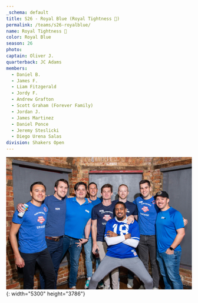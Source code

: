 ```yaml
---
_schema: default
title: S26 - Royal Blue (Royal Tightness 💙)
permalink: /teams/s26-royalblue/
name: Royal Tightness 💙
color: Royal Blue
season: 26
photo:
captain: Oliver J.
quarterback: JC Adams
members:
  - Daniel B.
  - James F.
  - Liam Fitzgerald
  - Jordy F.
  - Andrew Grafton
  - Scott Graham (Forever Family)
  - Jordan J.
  - James Martinez
  - Daniel Ponce
  - Jeremy Steslicki
  - Diego Urena Salas
division: Shakers Open
---
```

![](/img/da2-7080.jpg){: width="5300" height="3786"}